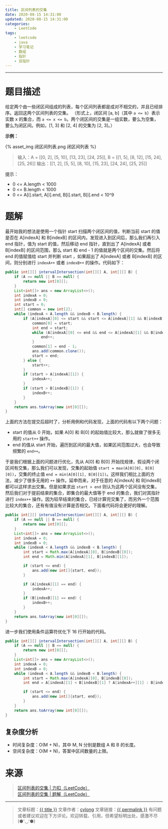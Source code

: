 ```yaml
---
title: 区间列表的交集
date: 2020-08-15 14:31:00
updated: 2020-08-15 14:31:00
categories:
    - LeetCode
tags:
    - leetcode
    - java
    - 学习笔记
    - 数组
    - 指针
    - 双指针
---
```

---

# 题目描述

给定两个由一些闭区间组成的列表，每个区间列表都是成对不相交的，并且已经排序。返回这两个区间列表的交集。
（形式上，闭区间 [a, b]（其中 `a <= b`）表示实数 x 的集合，而 `a <= x <= b`。两个闭区间的交集是一组实数，要么为空集，要么为闭区间。例如，[1, 3] 和 [2, 4] 的交集为 [2, 3]。）

**示例：**

{% asset_img 闭区间列表.png 闭区间列表 %}

> 输入：A = [[0, 2], [5, 10], [13, 23], [24, 25]], B = [[1, 5], [8, 12], [15, 24], [25, 26]]
> 输出：[[1, 2], [5, 5], [8, 10], [15, 23], [24, 24], [25, 25]]

提示：

* 0 <= A.length < 1000
* 0 <= B.length < 1000
* 0 <= A[i].start, A[i].end, B[i].start, B[i].end < 10^9

<!-- more -->

# 题解

最开始我的想法是使用一个指针 start 扫描两个闭区间的值，判断当前 start 的值是否在 A[indexA] 和 B[indexB] 的区间内，发现进入到区间后，那么我们再引入 end 指针，值为 start 的值，然后移动 end 指针，直到出了 A[indexA] 或者 B[indexB] 的区间范围，那么 start 和 end - 1 的值就是两个区间的交集。然后将 end 的值赋值给 start 并判断 start ，如果超出了 A[indexA] 或者 B[indexB] 的区间，则分别进行 `indexA++` 或者 `indexB++` 的操作。代码如下：

```java
public int[][] intervalIntersection(int[][] A, int[][] B) {
    if (A == null || B == null) {
        return new int[0][];
    }
    List<int[]> ans = new ArrayList<>();
    int indexA = 0;
    int indexB = 0;
    int start = 0;
    int[] common = new int[2];
    while (indexA < A.length && indexB < B.length) {
        if (A[indexA][0] <= start && start <= A[indexA][1] && B[indexB][0] <= start && start <= B[indexB][1]) {
            common[0] = start;
            int end = start;
            while (A[indexA][0] <= end && end <= A[indexA][1] && B[indexB][0] <= end && end <= B[indexB][1]) {
                end++;
            }
            common[1] = end - 1;
            ans.add(common.clone());
            start = end;
        } else {
            start++;
        }
        if (start > A[indexA][1]) {
            indexA++;
        }
        if (start > B[indexB][1]) {
            indexB++;
        }
    }
    return ans.toArray(new int[0][]);
}
```

上面的方法在提交后超时了，分析用例和代码发现，上面的代码有以下两个问题：

* start 的值从 0 开始，如果 A[0] 和 B[0] 的起始值比较大，那么就做了很多无用的 `start++` 操作。
* end 的值从 start 开始，遍历到区间的最大值，如果区间范围过大，也会导致频繁的 `end++`。

于是我们根据上面的问题进行优化，先从 A[0] 和 B[0] 开始找规律，假设两个闭区间有交集，那么我们可以发现，交集的起始值 `start = max(A[0][0], B[0][0])`，交集的终止值 `end = min(A[0][1], B[0][1])`。这样我们相比上面的方法，减少了很多无用的 `++` 操作。延申而来，对于任意的 A[indexA] 和 B[indexB] 都可以这样求出交集。但是如果求出 `start > end` 则认为这两个区间没有交集，然后我们对于提前结束的集合，即集合的最大值等于 end 的集合，我们对其指针进行 `index++` 操作。因为较早结束的集合，已经计算完交集了，而另外一个范围比较大的集合，还有有值没有计算是否相交。下面看代码将会更好的理解。

```java
public int[][] intervalIntersection(int[][] A, int[][] B) {
    if (A == null || B == null) {
        return new int[0][];
    }
    List<int[]> ans = new ArrayList<>();
    int indexA = 0;
    int indexB = 0;
    while (indexA < A.length && indexB < B.length) {
        int start = Math.max(A[indexA][0], B[indexB][0]);
        int end = Math.min(A[indexA][1], B[indexB][1]);

        if (start <= end) {
            ans.add(new int[]{start, end});
        }

        if (A[indexA][1] == end) {
            indexA++;
        }
        if (B[indexB][1] == end) {
            indexB++;
        }
    }
    return ans.toArray(new int[0][]);
}
```

进一步我们使用条件运算符优化下 16 行开始的代码。

```java
public int[][] intervalIntersection(int[][] A, int[][] B) {
    if (A == null || B == null) {
        return new int[0][];
    }
    List<int[]> ans = new ArrayList<>();
    int indexA = 0;
    int indexB = 0;
    while (indexA < A.length && indexB < B.length) {
        int start = Math.max(A[indexA][0], B[indexB][0]);
        int end = A[indexA][1] < B[indexB][1] ? A[indexA++][1] : B[indexB++][1];

        if (start <= end) {
            ans.add(new int[]{start, end});
        }
    }
    return ans.toArray(new int[0][]);
}
```

## 复杂度分析

* 时间复杂度：O(M + N)，其中 M, N 分别是数组 A 和 B 的长度。
* 空间复杂度：O(M + N)，答案中区间数量的上限。

# 来源
> [区间列表的交集 | 力扣（LeetCode）][1]
> [区间列表的交集 | 题解（LeetCode）][2]

---

> 文章标题：<a href='{{ permalink }}' title='{{ title }}' >{{ title }}</a>
> 文章作者：[cylong](http://www.cylong.com/about/ "cylong")
> 文章链接：<a href='{{ permalink }}' title='{{ title }}' >{{ permalink }}</a>
> 有问题或者建议欢迎在下方评论。欢迎转载、引用，但希望标明出处，感激不尽(●'◡'●)

[1]: https://leetcode-cn.com/problems/interval-list-intersections/ "区间列表的交集 | 力扣（LeetCode）"
[2]: https://leetcode-cn.com/problems/interval-list-intersections/solution/qu-jian-lie-biao-de-jiao-ji-by-leetcode/ "区间列表的交集 | 题解（LeetCode）"
